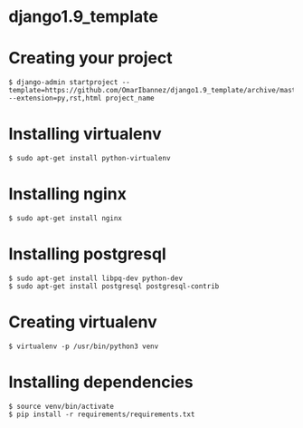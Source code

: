 # django1.9_template

Creating your project
=====================

    $ django-admin startproject --template=https://github.com/OmarIbannez/django1.9_template/archive/master.zip --extension=py,rst,html project_name

Installing virtualenv
=====================

    $ sudo apt-get install python-virtualenv

Installing nginx
=====================

    $ sudo apt-get install nginx

Installing postgresql
=====================

    $ sudo apt-get install libpq-dev python-dev
    $ sudo apt-get install postgresql postgresql-contrib


Creating virtualenv
=====================

    $ virtualenv -p /usr/bin/python3 venv

Installing dependencies
=====================

    $ source venv/bin/activate
    $ pip install -r requirements/requirements.txt

